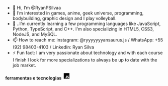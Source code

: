 - 👋 Hi, I’m @RyanPSilvaa
- 👀 I’m interested in games, anime, geek universe, programming, bodybuilding, graphic design and I play volleyball.
- 🌱 ..I’m currently learning a few programming languages ​​like JavaScript, Python, TypeScript, and C++. I'm also specializing in HTML5, CSS3, NodeJS, and MySQL.
- 📫 How to reach me: instagram: @ryyyyyyyansaurus.js / WhatsApp: +55 (92) 98403-4103 / Linkedin: Ryan Silva
- ⚡ Fun fact: I am very passionate about technology and with each course I finish I look for more specializations to always be up to date with the job market.

<!---
RyanPSilvaa/RyanPSilvaa is a ✨ special ✨ repository because its `README.md` (this file) appears on your GitHub profile.
You can click the Preview link to take a look at your changes.
--->
<strong>ferramentas e tecnologias</strong>
<img src="data:image/png;base64,iVBORw0KGgoAAAANSUhEUgAAABgAAAAYCAYAAADgdz34AAAAAXNSR0IArs4c6QAAAShJREFUSEvt1b8rhXEUx/HXTbFZ5McgA4pFiQys/AWUzXAzKIOymGwGmxJSSjYbf4LVYDdaTBhkEIsf3299Hz3R7f6+Ge53eYbvc87nvD/nPOcpaPIpNDm/lgt8NYjop/DfBG2BzOG2RWVn7f9atIQBHOENW7jFJDYxmNhqJujDCK6xhhOM4hELuKhXoDcljAJTuMMTngNVvMsqr5kgL7CBA8wEgnWsoKNegrxFn9jFfqKYxhW6cyR/tmm5XdSP4dSDbFY/Uj9OQ/K91OyKLYrBx5jFeLCkB/M4wyrm0iRdhmlaDhbtYLsagheM4SH3aR2m5NGSOKLZ6cJNmKSJagRi8D3O8Y4hFFPG10QXn51YTMXE64otKrsTSrxQUqDWhCXjWv5PbjjBN42gOxnLfKPpAAAAAElFTkSuQmCC"/>
